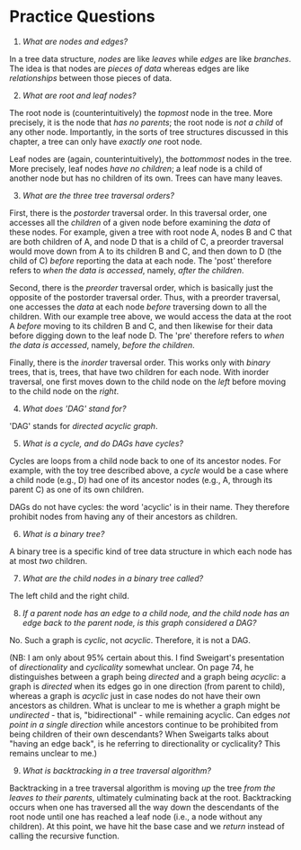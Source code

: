 # Practice Questions

1. *What are nodes and edges?*

In a tree data structure, *nodes* are like *leaves* while *edges* are like *branches*. The idea is that nodes are *pieces of data* whereas edges are like *relationships* between those pieces of data.

2. *What are root and leaf nodes?*

The root node is (counterintuitively) the *topmost* node in the tree. More precisely, it is the node that *has no parents*; the root node is *not a child* of any other node. Importantly, in the sorts of tree structures discussed in this chapter, a tree can only have *exactly one* root node.

Leaf nodes are (again, counterintuitively), the *bottommost* nodes in the tree. More precisely, leaf nodes *have no children*; a leaf node is a child of another node but has no children of its own. Trees can have many leaves.

3. *What are the three tree traversal orders?*

First, there is the *postorder* traversal order. In this traversal order, one accesses all the *children* of a given node before examining the *data* of these nodes. For example, given a tree with root node A, nodes B and C that are both children of A, and node D that is a child of C, a preorder traversal would move down from A to its children B and C, and then down to D (the child of C) *before* reporting the data at each node. The 'post' therefore refers to *when the data is accessed*, namely, *after the children*.

Second, there is the *preorder* traversal order, which is basically just the opposite of the postorder traversal order. Thus, with a preorder traversal, one accesses the *data* at each node *before* traversing down to all the children. With our example tree above, we would access the data at the root A *before* moving to its children B and C, and then likewise for their data before digging down to the leaf node D. The 'pre' therefore refers to *when the data is accessed*, namely, *before the children*.

Finally, there is the *inorder* traversal order. This works only with *binary* trees, that is, trees, that have two children for each node. With inorder traversal, one first moves down to the child node on the *left* before moving to the child node on the *right*.

4. *What does 'DAG' stand for?*

'DAG' stands for *directed acyclic graph*.

5. *What is a cycle, and do DAGs have cycles?*

Cycles are loops from a child node back to one of its ancestor nodes. For example, with the toy tree described above, a *cycle* would be a case where a child node (e.g., D) had one of its ancestor nodes (e.g., A, through its parent C) as one of its own children.

DAGs do not have cycles: the word 'acyclic' is in their name. They therefore prohibit nodes from having any of their ancestors as children.

6. *What is a binary tree?*

A binary tree is a specific kind of tree data structure in which each node has at most *two* children.

7. *What are the child nodes in a binary tree called?*

The left child and the right child.

8. *If a parent node has an edge to a child node, and the child node has an edge back to the parent node, is this graph considered a DAG?*

No. Such a graph is *cyclic*, not *acyclic*. Therefore, it is not a DAG.

(NB: I am only about 95% certain about this. I find Sweigart's presentation of *directionality* and *cyclicality* somewhat unclear. On page 74, he distinguishes between a graph being *directed* and a graph being *acyclic*: a graph is *directed* when its edges go in one direction (from parent to child), whereas a graph is *acyclic* just in case nodes do not have their own ancestors as children. What is unclear to me is whether a graph might be *undirected* - that is, "bidirectional" - while remaining acyclic. Can edges *not point in a single direction* while ancestors continue to be prohibited from being children of their own descendants? When Sweigarts talks about "having an edge back", is he referring to directionality or cyclicality? This remains unclear to me.)

9. *What is backtracking in a tree traversal algorithm?*

Backtracking in a tree traversal algorithm is moving *up* the tree *from the leaves to their parents*, ultimately culminating back at the root. Backtracking occurs when one has traversed all the way down the descendants of the root node until one has reached a leaf node (i.e., a node without any children). At this point, we have hit the base case and we *return* instead of calling the recursive function.